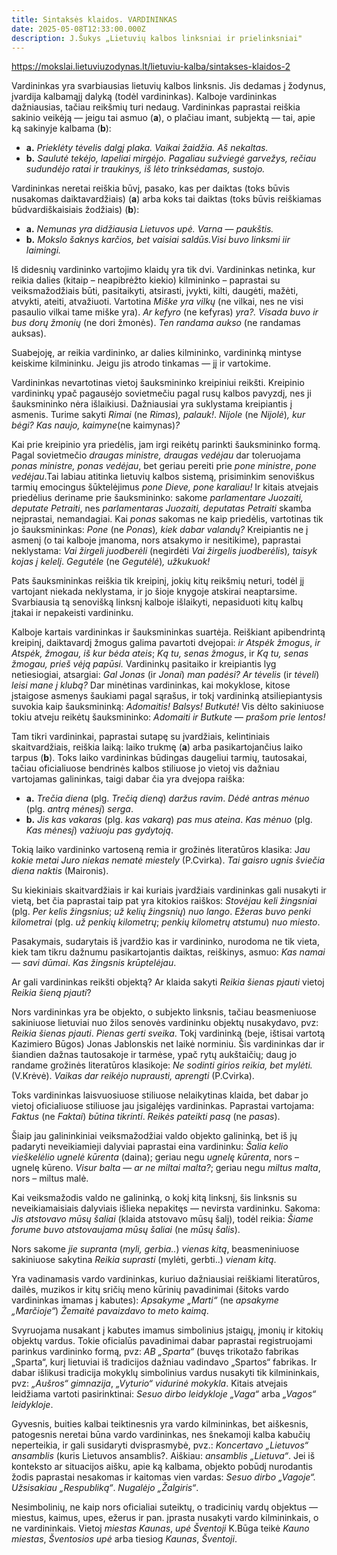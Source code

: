 ```yaml
---
title: Sintaksės klaidos. VARDININKAS
date: 2025-05-08T12:33:00.000Z
description: J.Šukys „Lietuvių kalbos linksniai ir prielinksniai"
---
```

<https://mokslai.lietuviuzodynas.lt/lietuviu-kalba/sintakses-klaidos-2>

Vardininkas yra svarbiausias lietuvių kalbos linksnis. Jis dedamas į žodynus, įvardija kalbamąjį dalyką (todėl vardininkas). Kalboje vardininkas dažniausias, tačiau reikšmių turi nedaug. Vardininkas paprastai reiškia sakinio veikėją — jeigu tai asmuo (**a**), o plačiau imant, subjektą — tai, apie ką sakinyje kalbama (**b**):

* **a.** *Prieklėty tėvelis dalgį plaka. Vaikai žaidžia. Aš nekaltas.*
* **b.** *Saulutė tekėjo, lapeliai mirgėjo. Pagaliau sužviegė garvežys, rečiau sudundėjo ratai ir traukinys, iš lėto trinksėdamas, sustojo.*

Vardininkas neretai reiškia būvį, pasako, kas per daiktas (toks būvis nusakomas daiktavardžiais) (**a**) arba koks tai daiktas (toks būvis reiškiamas būdvardiškaisiais žodžiais) (**b**):

* **a.** *Nemunas yra didžiausia Lietuvos upė. Varna* — *paukštis.*
* **b.** *Mokslo šaknys karčios, bet vaisiai saldūs.Visi buvo linksmi iir laimingi.*

Iš didesnių vardininko vartojimo klaidų yra tik dvi. Vardininkas netinka, kur reikia dalies (kitaip – neapibrėžto kiekio) kilmininko – paprastai su veiksmažodžiais būti, pasitaikyti, atsirasti, įvykti, kilti, daugėti, mažėti, atvykti, ateiti, atvažiuoti. Vartotina *Miške yra vilkų* (ne vilkai, nes ne visi pasaulio vilkai tame miške yra). *Ar kefyro* (ne kefyras) *yra?.* *Visada buvo ir bus dorų žmonių* (ne dori žmonės). *Ten randama aukso* (ne randamas auksas).

Suabejoję, ar reikia vardininko, ar dalies kilmininko, vardininką mintyse keiskime kilmininku. Jeigu jis atrodo tinkamas — jį ir vartokime.

Vardininkas nevartotinas vietoj šauksmininko kreipiniui reikšti. Kreipinio vardininkų ypač pagausėjo sovietmečiu pagal rusų kalbos pavyzdį, nes ji šauksmininko nėra išlaikiusi. Dažniausiai yra suklystama kreipiantis į asmenis. Turime sakyti *Rimai* (ne *Rimas*)*, palauk!*. *Nijole* (ne *Nijolė*)*, kur bėgi? Kas naujo, kaimyne*(ne kaimynas)*?*

Kai prie kreipinio yra priedėlis, jam irgi reikėtų parinkti šauksmininko formą. Pagal sovietmečio *draugas ministre, draugas vedėjau* dar toleruojama *ponas ministre, ponas vedėjau*, bet geriau pereiti prie *pone ministre*, *pone vedėjau*.Tai labiau atitinka lietuvių kalbos sistemą, prisiminkim senoviškus tarmių emocingus šūktelėjimus *pone Dieve, pone karaliau!* Ir kitais atvejais priedėlius deriname prie šauksmininko: sakome *parlamentare Juozaiti, deputate Petraiti*, nes *parlamentaras Juozaiti, deputatas Petraiti* skamba neįprastai, nemandagiai. Kai *ponas* sakomas ne kaip priedėlis, vartotinas tik jo šauksmininkas: *Pone* (ne *Ponas*)*, kiek dabar valandų?* Kreipiantis ne į asmenį (o tai kalboje įmanoma, nors atsakymo ir nesitikime), paprastai neklystama: *Vai žirgeli juodberėli* (negirdėti *Vai žirgelis juodberėlis*)*, taisyk kojas į kelelį*. *Gegutėle* (ne *Gegutėlė*)*, užkukuok!*

Pats šauksmininkas reiškia tik kreipinį, jokių kitų reikšmių neturi, todėl jį vartojant niekada neklystama, ir jo šioje knygoje atskirai neaptarsime. Svarbiausia tą senovišką linksnį kalboje išlaikyti, nepasiduoti kitų kalbų įtakai ir nepakeisti vardininku.

Kalboje kartais vardininkas ir šauksmininkas suartėja. Reiškiant apibendrintą kreipinį, daiktavardį žmogus galima pavartoti dvejopai: *ir Atspėk žmogus*, *ir Atspėk, žmogau, iš kur bėda ateis*; *Ką tu, senas žmogus*, ir *Ką tu, senas žmogau, prieš vėją papūsi.* Vardininkų pasitaiko ir kreipiantis lyg netiesiogiai, atsargiai: *Gal Jonas* (ir *Jonai*) *man padėsi? Ar tėvelis* (ir *tėveli*) *leisi mane į klubą?* Dar minėtinas vardininkas, kai mokyklose, kitose įstaigose asmenys šaukiami pagal sąrašus, ir tokį vardininką atsiliepiantysis suvokia kaip šauksmininką: *Adomaitis! Balsys! Butkutė!* Vis dėlto sakiniuose tokiu atveju reikėtų šauksmininko: *Adomaiti ir Butkute* — *prašom prie lentos!*

Tam tikri vardininkai, paprastai sutapę su įvardžiais, kelintiniais skaitvardžiais, reiškia laiką: laiko trukmę (**a**) arba pasikartojančius laiko tarpus (**b**). Toks laiko vardininkas būdingas daugeliui tarmių, tautosakai, tačiau oficialiuose bendrinės kalbos stiliuose jo vietoj vis dažniau vartojamas galininkas, taigi dabar čia yra dvejopa raiška:

* **a.** *Trečia diena* (plg. *Trečią dieną*) *daržus ravim*. *Dėdė antras mėnuo* (plg. *antrą mėnesį*) *serga*.
* **b.** *Jis kas vakaras* (plg. *kas vakarą*) *pas mus ateina*. *Kas mėnuo* (plg. *Kas mėnesį*) *važiuoju pas gydytoją*.

Tokią laiko vardininko vartoseną remia ir grožinės literatūros klasika: J*au kokie metai Juro niekas nematė miestely* (P.Cvirka). *Tai gaisro ugnis šviečia diena naktis* (Maironis).

Su kiekiniais skaitvardžiais ir kai kuriais įvardžiais vardininkas gali nusakyti ir vietą, bet čia paprastai taip pat yra kitokios raiškos: *Stovėjau keli žingsniai* (plg. *Per kelis žingsnius*; *už kelių žingsnių*) *nuo lango*. *Ežeras buvo penki kilometrai* (plg. *už penkių kilometrų*; *penkių kilometrų atstumu*) *nuo miesto*.

Pasakymais, sudarytais iš įvardžio kas ir vardininko, nurodoma ne tik vieta, kiek tam tikru dažnumu pasikartojantis daiktas, reiškinys, asmuo: *Kas namai* — *savi dūmai*. *Kas žingsnis krūptelėjau*.

Ar gali vardininkas reikšti objektą? Ar klaida sakyti *Reikia šienas pjauti* vietoj *Reikia šieną pjauti*?

Nors vardininkas yra be objekto, o subjekto linksnis, tačiau beasmeniuose sakiniuose lietuviai nuo žilos senovės vardininku objektų nusakydavo, pvz: *Reikia šienas pjauti*. *Pienas gerti sveika*. Tokį vardininką (beje, ištisai vartotą Kazimiero Būgos) Jonas Jablonskis net laikė norminiu. Šis vardininkas dar ir šiandien dažnas tautosakoje ir tarmėse, ypač rytų aukštaičių; daug jo randame grožinės literatūros klasikoje: *Ne sodinti girios reikia, bet mylėti.* (V.Krėvė). *Vaikas dar reikėjo nuprausti, aprengti* (P.Cvirka).

Toks vardininkas laisvuosiuose stiliuose nelaikytinas klaida, bet dabar jo vietoj oficialiuose stiliuose jau įsigalėjęs vardininkas. Paprastai vartojama: *Faktus* (ne *Faktai*) *būtina tikrinti*. *Reikės pateikti pasą* (ne *pasas*).

Šiaip jau galininkiniai veiksmažodžiai valdo objekto galininką, bet iš jų padaryti neveikiamieji dalyviai paprastai eina vardininku: *Šalia kelio vieškelėlio ugnelė kūrenta* (daina); geriau negu *ugnelę kūrenta*, nors – ugnelę kūreno. *Visur balta* — *ar ne miltai malta?*; geriau negu *miltus malta*, nors – miltus malė.

Kai veiksmažodis valdo ne galininką, o kokį kitą linksnį, šis linksnis su neveikiamaisiais dalyviais išlieka nepakitęs — nevirsta vardininku. Sakoma: *Jis atstovavo mūsų šaliai* (klaida atstovavo mūsų šalį), todėl reikia: *Šiame forume buvo atstovaujama mūsų šaliai* (ne *mūsų šalis*).

Nors sakome *jie supranta* (*myli, gerbia..*) *vienas kitą*, beasmeniniuose sakiniuose sakytina *Reikia suprasti* (mylėti, gerbti..) *vienam kitą*.

Yra vadinamasis vardo vardininkas, kuriuo dažniausiai reiškiami literatūros, dailės, muzikos ir kitų sričių meno kūrinių pavadinimai (šitoks vardo vardininkas imamas į kabutes): *Apsakyme „Marti“* (ne *apsakyme „Marčioje“*) *Žemaitė pavaizdavo to meto kaimą*.

Svyruojama nusakant į kabutes imamus simbolinius įstaigų, įmonių ir kitokių objektų vardus. Tokie oficialūs pavadinimai dabar paprastai registruojami parinkus vardininko formą, pvz: *AB „Sparta“* (buvęs trikotažo fabrikas „Sparta“, kurį lietuviai iš tradicijos dažniau vadindavo „Spartos“ fabrikas. Ir dabar išlikusi tradicija mokyklų simbolinius vardus nusakyti tik kilmininkais, pvz: *„Aušros“ gimnazija*, *„Vyturio“ vidurinė mokykla*. Kitais atvejais leidžiama vartoti pasirinktinai: *Sesuo dirbo leidykloje „Vaga“* arba *„Vagos“ leidykloje*.

Gyvesnis, buities kalbai teiktinesnis yra vardo kilmininkas, bet aiškesnis, patogesnis neretai būna vardo vardininkas, nes šnekamoji kalba kabučių neperteikia, ir gali susidaryti dvisprasmybė, pvz.: *Koncertavo „Lietuvos“ ansamblis* (kuris Lietuvos ansamblis?. Aiškiau: *ansamblis „Lietuva“*. Jei iš konteksto ar situacijos aišku, apie ką kalbama, objekto pobūdį nurodantis žodis paprastai nesakomas ir kaitomas vien vardas: *Sesuo dirbo „Vagoje“.* *Užsisakiau „Respubliką“*. *Nugalėjo „Žalgiris“*.

Nesimbolinių, ne kaip nors oficialiai suteiktų, o tradicinių vardų objektus — miestus, kaimus, upes, ežerus ir pan. įprasta nusakyti vardo kilmininkais, o ne vardininkais. Vietoj *miestas Kaunas*, *upė Šventoji* K.Būga teikė *Kauno miestas*, *Šventosios upė* arba tiesiog *Kaunas*, *Šventoji*.
